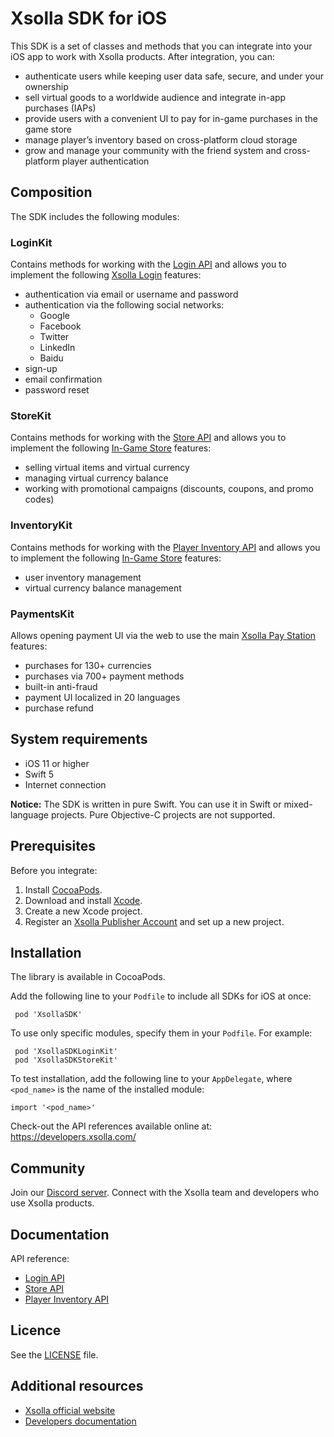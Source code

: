 # Xsolla SDK for iOS
This SDK is a set of classes and methods that you can integrate into your iOS app to work with Xsolla products. After integration, you can:
* authenticate users while keeping user data safe, secure, and under your ownership
* sell virtual goods to a worldwide audience and integrate in-app purchases (IAPs)
* provide users with a convenient UI to pay for in-game purchases in the game store
* manage player’s inventory based on cross-platform cloud storage
* grow and manage your community with the friend system and cross-platform player authentication

## Composition
The SDK includes the following modules:

### LoginKit
Contains methods for working with the [Login API](https://developers.xsolla.com/login-api/) and allows you to implement the following [Xsolla Login](https://developers.xsolla.com/doc/login/) features:

* authentication via email or username and password
* authentication via the following social networks:
  - Google
  - Facebook
  - Twitter
  - LinkedIn
  - Baidu
* sign-up
* email confirmation
* password reset

### StoreKit
Contains methods for working with the [Store API](https://developers.xsolla.com/store-api/) and allows you to implement the following [In-Game Store](https://developers.xsolla.com/doc/in-game-store/features/player-inventory/) features:

* selling virtual items and virtual currency
* managing virtual currency balance
* working with promotional campaigns (discounts, coupons, and promo codes)

### InventoryKit
Contains methods for working with the [Player Inventory API](https://developers.xsolla.com/store-api/player-inventory) and allows you to implement the following [In-Game Store](https://developers.xsolla.com/doc/in-game-store/features/player-inventory/) features:

* user inventory management
* virtual currency balance management

### PaymentsKit
Allows opening payment UI via the web to use the main [Xsolla Pay Station](https://developers.xsolla.com/doc/pay-station/) features:

* purchases for 130+ currencies
* purchases via 700+ payment methods
* built-in anti-fraud
* payment UI localized in 20 languages
* purchase refund

## System requirements
* iOS 11 or higher
* Swift 5
* Internet connection

**Notice:** The SDK is written in pure Swift. You can use it in Swift or mixed-language projects. Pure Objective-C projects are not supported.

## Prerequisites
Before you integrate:

1. Install [CocoaPods](https://guides.cocoapods.org/using/getting-started.html#getting-started).
2. Download and install [Xcode](https://apps.apple.com/us/app/xcode/id497799835?mt=12).
3. Create a new Xcode project.
4. Register an [Xsolla Publisher Account](https://publisher.xsolla.com/signup?store_type=sdk) and set up a new project.

## Installation
The library is available in CocoaPods.

Add the following line to your `Podfile` to include all SDKs for iOS at once:

```
 pod 'XsollaSDK'
```

To use only specific modules, specify them in your `Podfile`. For example:

```
 pod 'XsollaSDKLoginKit'
 pod 'XsollaSDKStoreKit'
```
To test installation, add the following line to your `AppDelegate`, where `<pod_name>` is the name of the installed module:
```
import '<pod_name>'
```

Check-out the API references available online at: <https://developers.xsolla.com/>

## Community
Join our [Discord server](https://discord.gg/auNFyzZx96). Connect with the Xsolla team and developers who use Xsolla products.

## Documentation
API reference:

 * [Login API](https://developers.xsolla.com/login-api/)
 * [Store API](https://developers.xsolla.com/store-api/)
 * [Player Inventory API](https://developers.xsolla.com/store-api/player-inventory)

## Licence
See the [LICENSE](LICENSE) file.

## Additional resources
* [Xsolla official website](https://xsolla.com/)
* [Developers documentation](https://developers.xsolla.com/)

